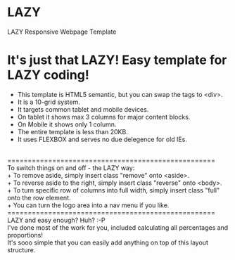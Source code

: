 # LAZY
LAZY Responsive Webpage Template

It's just that LAZY! Easy template for LAZY coding!
===================================================
+ This template is HTML5 semantic, but you can swap the tags to &lt;div&gt;.
+ It is a 10-grid system.
+ It targets common tablet and mobile devices.
+ On tablet it shows max 3 columns for major content blocks.
+ On Mobile it shows only 1 column.
+ The entire template is less than 20KB.
+ It uses FLEXBOX and serves no due delegence for old IEs.
<br>
===================================================
<br>
To switch things on and off - the LAZY way:<br>
+ To remove aside, simply insert class "remove" onto &lt;aside&gt;.<br>
+ To reverse aside to the right, simply insert class "reverse" onto &lt;body&gt;.<br>
+ To turn specific row of columns into full width, simply insert class "full" onto the row element.<br>
+ You can turn the logo area into a nav menu if you like.
<br>
===================================================
<br>
LAZY and easy enough? Huh? :-P<br>
I've done most of the work for you, included calculating all percentages and proportions!<br>
It's sooo simple that you can easily add anything on top of this layout structure.
